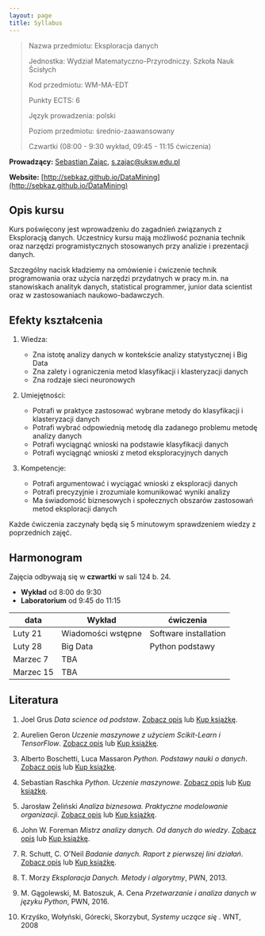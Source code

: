 ```yaml
---
layout: page
title: Syllabus
---
```


> Nazwa przedmiotu: Eksploracja danych
> 
> Jednostka: Wydział Matematyczno-Przyrodniczy. Szkoła Nauk Ścisłych
> 
> Kod przedmiotu: WM-MA-EDT
>
> Punkty ECTS: 6
>
> Język prowadzenia: polski
>
> Poziom przedmiotu: średnio-zaawansowany
>
> Czwartki (08:00 - 9:30 wykład, 09:45 - 11:15 ćwiczenia)

**Prowadzący:** [Sebastian Zając](https://sebastianzajac.pl),
  [s.zajac@uksw.edu.pl](mailto:s.zajac@uksw.edu.pl)


**Website:**
  [http://sebkaz.github.io/DataMining](http://sebkaz.github.io/DataMining)



## Opis kursu

Kurs poświęcony jest wprowadzeniu do zagadnień związanych z Eksploracją danych. Uczestnicy kursu mają możliwość poznania technik oraz narzędzi programistycznych stosowanych przy analizie i prezentacji danych.

Szczególny nacisk kładziemy na omówienie i ćwiczenie technik programowania oraz użycia narzędzi przydatnych w pracy m.in. na stanowiskach analityk danych, statistical programmer, junior data scientist oraz w zastosowaniach naukowo-badawczych.

## Efekty kształcenia

1. Wiedza:

    - Zna istotę analizy danych w kontekście analizy statystycznej i Big Data
    - Zna zalety i ograniczenia metod klasyfikacji i klasteryzacji danych
    - Zna rodzaje sieci neuronowych

2. Umiejętności:

    - Potrafi w praktyce zastosować wybrane metody do klasyfikacji i klasteryzacji danych
    - Potrafi wybrać odpowiednią metodę dla zadanego problemu metodę analizy danych
    - Potrafi wyciągnąć wnioski na podstawie klasyfikacji danych
    - Potrafi wyciągnąć wnioski z metod eksploracyjnych danych

3. Kompetencje:

    - Potrafi argumentować i wyciągać wnioski z eksploracji danych
    - Potrafi precyzyjnie i zrozumiale komunikować wyniki analizy
    - Ma świadomość biznesowych i społecznych obszarów zastosowań metod eksploracji danych

Każde ćwiczenia zaczynały będą się 5 minutowym sprawdzeniem wiedzy z poprzednich zajęć.

## Harmonogram

Zajęcia odbywają się w **czwartki** w sali 124 b. 24.

- **Wykład** od 8:00 do 9:30
- **Laboratorium** od 9:45 do 11:15


data        | Wykład      | ćwiczenia
------------|-------------|-----------------
Luty 21  |Wiadomości wstępne | Software installation|
Luty 28 | Big Data | Python podstawy| 
Marzec 7  | TBA   
Marzec 15  | TBA  


## Literatura

1. Joel Grus _Data science od podstaw_. [Zobacz opis](http://helion.pl/view/111546/dascpo.html) lub [Kup książkę](http://helion.pl/add111546~dascpo).

2. Aurelien Geron _Uczenie maszynowe z użyciem Scikit-Learn i TensorFlow_. [Zobacz opis](http://helion.pl/view/111546/uczema.html) lub [Kup książkę](http://helion.pl/add111546~uczema).

3. Alberto Boschetti, Luca Massaron _Python. Podstawy nauki o danych_. [Zobacz opis](http://helion.pl/view/111546/uczema.html) lub [Kup książkę](http://helion.pl/add111546~uczema).

4. Sebastian Raschka _Python. Uczenie maszynowe_. [Zobacz opis](http://helion.pl/view/111546/pythum.html) lub [Kup książkę](http://helion.pl/add111546~pythum).

5. Jarosław Żeliński _Analiza biznesowa. Praktyczne modelowanie organizacji_. [Zobacz opis](http://helion.pl/view/111546/sfomod.html) lub [Kup książkę](http://helion.pl/add111546~sfomod).

6. John W. Foreman _Mistrz analizy danych. Od danych do wiedzy_. [Zobacz opis](http://helion.pl/view/111546/mianda.html) lub [Kup książkę](http://helion.pl/add111546~mianda).

7. R. Schutt, C. O'Neil _Badanie danych. Raport z pierwszej lini działań_. [Zobacz opis](http://helion.pl/view/111546/badada.html) lub [Kup książkę](http://helion.pl/add111546~badada).

8. T. Morzy _Eksploracja Danych. Metody i algorytmy_, PWN, 2013.

9. M. Gągolewski, M. Batoszuk, A. Cena _Przetwarzanie i analiza danych w języku Python_, PWN, 2016.

10. Krzyśko, Wołyński, Górecki, Skorzybut, _Systemy uczące się_ . WNT, 2008

